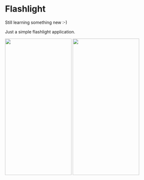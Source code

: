 # Flashlight

Still learning something new :-)

Just a simple flashlight application.

<img src="app/Images/flashlightOn.png" width="220" height="450">
<img src="app/Images/flashlightOff.png" width="220" height="450">

